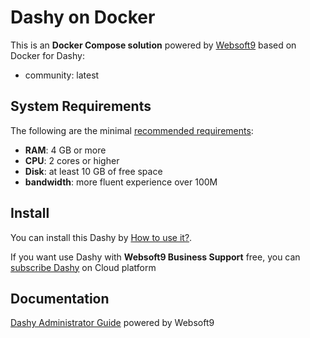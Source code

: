 # Dashy on Docker  

This is an **Docker Compose solution** powered by [Websoft9](https://www.websoft9.com) based on Docker for Dashy:


 - community:  latest


## System Requirements

The following are the minimal [recommended requirements](https://dashy.to):

* **RAM**: 4 GB or more
* **CPU**: 2 cores or higher
* **Disk**: at least 10 GB of free space
* **bandwidth**: more fluent experience over 100M  

## Install

You can install this Dashy by [How to use it?](https://github.com/Websoft9/docker-library#how-to-use-it).   

If you want use Dashy with **Websoft9 Business Support** free, you can [subscribe Dashy](https://www.websoft9.com/apps) on Cloud platform

## Documentation

[Dashy Administrator Guide](https://support.websoft9.com/docs/dashy) powered by Websoft9
